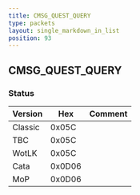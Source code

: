 ```yaml
---
title: CMSG_QUEST_QUERY
type: packets
layout: single_markdown_in_list
position: 93
---
```


## CMSG_QUEST_QUERY

### Status

Version    | Hex        | Comment
---------- | ---------- | ---------- 
Classic    | 0x05C      | 
TBC        | 0x05C      | 
WotLK      | 0x05C      | 
Cata       | 0x0D06     | 
MoP        | 0x0D06     | 